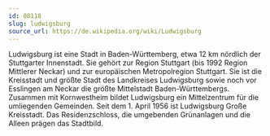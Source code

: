 ```yaml
---
id: 08118
slug: ludwigsburg
source_url: https://de.wikipedia.org/wiki/Ludwigsburg
---
```


Ludwigsburg ist eine Stadt in Baden-Württemberg, etwa 12 km nördlich der Stuttgarter Innenstadt. Sie gehört zur Region Stuttgart (bis 1992 Region Mittlerer Neckar) und zur europäischen Metropolregion Stuttgart. Sie ist die Kreisstadt und größte Stadt des Landkreises Ludwigsburg sowie noch vor Esslingen am Neckar die größte Mittelstadt Baden-Württembergs. Zusammen mit Kornwestheim bildet Ludwigsburg ein Mittelzentrum für die umliegenden Gemeinden. Seit dem 1. April 1956 ist Ludwigsburg Große Kreisstadt. Das Residenzschloss, die umgebenden Grünanlagen und die Alleen prägen das Stadtbild.
